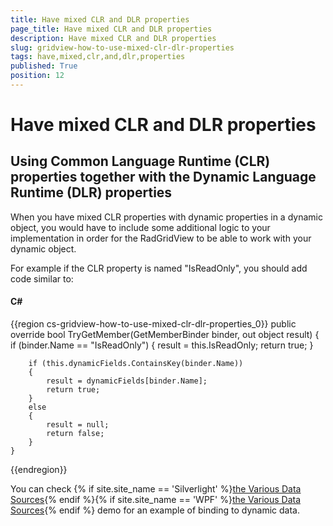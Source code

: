 ```yaml
---
title: Have mixed CLR and DLR properties
page_title: Have mixed CLR and DLR properties
description: Have mixed CLR and DLR properties
slug: gridview-how-to-use-mixed-clr-dlr-properties
tags: have,mixed,clr,and,dlr,properties
published: True
position: 12
---
```


# Have mixed CLR and DLR properties

## Using Common Language Runtime (CLR) properties together with the Dynamic Language Runtime (DLR) properties

When you have mixed CLR properties with dynamic properties in a dynamic object, you would have to include some additional logic to your implementation in order for the RadGridView to be able to work with your dynamic object. 

For example if the CLR property is named "IsReadOnly", you should add code similar to:

#### __C#__

{{region cs-gridview-how-to-use-mixed-clr-dlr-properties_0}}
	public override bool TryGetMember(GetMemberBinder binder, out object result)
	{
	    if (binder.Name == "IsReadOnly")
	    {
	        result = this.IsReadOnly;
	        return true;
	    }
	
	    if (this.dynamicFields.ContainsKey(binder.Name))
	    {
	        result = dynamicFields[binder.Name];
	        return true;
	    }
	    else
	    {
	        result = null;
	        return false;
	    }
	}
{{endregion}}

You can check {% if site.site_name == 'Silverlight' %}[the Various Data Sources](http://demos.telerik.com/silverlight/#GridView/DataSources){% endif %}{% if site.site_name == 'WPF' %}[the Various Data Sources](http://demos.telerik.com/wpf){% endif %} demo for an example of binding to dynamic data.

